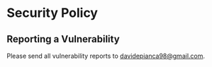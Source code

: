 # Security Policy

## Reporting a Vulnerability

Please send all vulnerability reports to davidepianca98@gmail.com.
